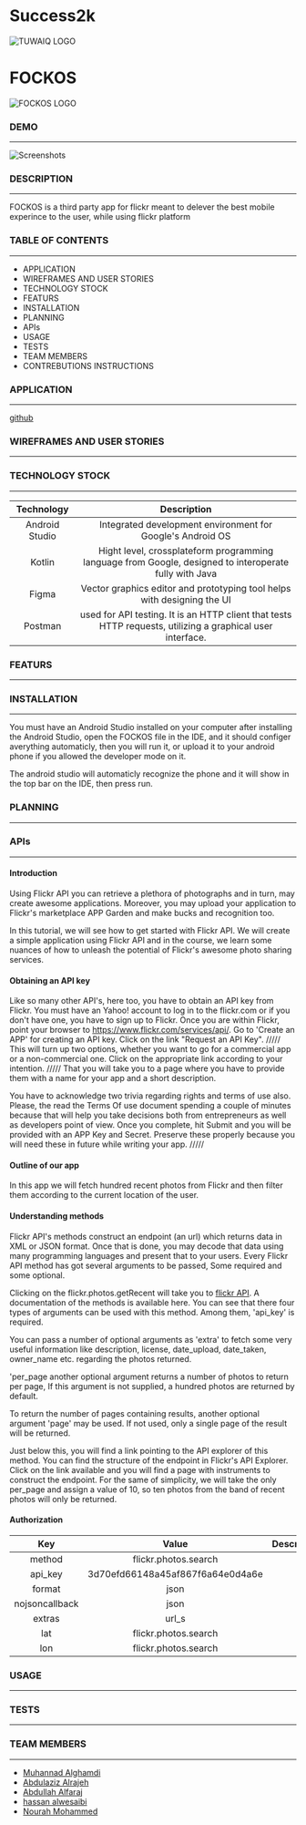 # Success2k
![TUWAIQ LOGO](https://camo.githubusercontent.com/37ca472e2afb74974a0314d89af8f470422a79582bed0d188f9927777230195d/68747470733a2f2f6c61756e63682e73612f6173736574732f696d616765732f6c6f676f732f7475776169712d61636164656d792d6c6f676f2e737667)
# FOCKOS
![FOCKOS LOGO]()

### DEMO
---
![Screenshots]()
### DESCRIPTION
---

FOCKOS is a third party app for flickr meant to delever the best mobile experince to the user, while using flickr platform

### TABLE OF CONTENTS
---
* APPLICATION
* WIREFRAMES AND USER STORIES
* TECHNOLOGY STOCK 
* FEATURS
* INSTALLATION 
* PLANNING
* APIs
* USAGE
* TESTS
* TEAM MEMBERS
* CONTREBUTIONS INSTRUCTIONS

### APPLICATION
---
[github](https://github.com/Muhannad-Mughram-Alghamdi/Success2k/tree/main)
### WIREFRAMES AND USER STORIES
---

### TECHNOLOGY STOCK 
---
|Technology        |Description                                                                                            |
|:---:             |:---:                                                                                                  |
| Android Studio   |Integrated development environment for Google's Android OS                                             |
| Kotlin           |Hight level, crossplateform programming language from Google,  designed to interoperate fully with Java|
| Figma            |Vector graphics editor and prototyping tool helps with designing the UI                                |
| Postman          |used for API testing. It is an HTTP client that tests HTTP requests, utilizing a graphical user interface.|

### FEATURS
---

### INSTALLATION
---
You must have an Android Studio installed on your computer
after installing the Android Studio, open the FOCKOS file in the IDE, and it should configer averything automaticly,
then you will run it, or upload it to your android phone if you allowed the developer mode on it.

The android studio will automaticly recognize the phone and it will show in the top bar on the IDE, then press run.

### PLANNING
---

### APIs
---
#### Introduction

Using Flickr API you can retrieve a plethora of photographs and in turn, may create awesome applications. Moreover, you may upload your application to Flickr's marketplace APP Garden and make bucks and recognition too.

In this tutorial, we will see how to get started with Flickr API. We will create a simple application using Flickr API and in the course, we learn some nuances of how to unleash the potential of Flickr's awesome photo sharing services.

#### Obtaining an API key

Like so many other API's, here too, you have to obtain an API key from Flickr. You must have an Yahoo! account to log in to the flickr.com or if you don't have one, you have to sign up to Flickr. Once you are within Flickr, point your browser to https://www.flickr.com/services/api/. Go to 'Create an APP' for creating an API key. Click on the link "Request an API Key".
/////
This will turn up two options, whether you want to go for a commercial app or a non-commercial one. Click on the appropriate link according to your intention.
/////
That you will take you to a page where you have to provide them with a name for your app and a short description.

You have to acknowledge two trivia regarding rights and terms of use also. Please, the read the Terms Of use document spending a couple of minutes because that will help you take decisions both from entrepreneurs as well as developers point of view. Once you complete, hit Submit and you will be provided with an APP Key and Secret. Preserve these properly because you will need these in future while writing your app.
/////
#### Outline of our app

In this app we will fetch hundred recent photos from Flickr and then filter them according to the current location of the user. 

#### Understanding methods

Flickr API's methods construct an endpoint (an url) which returns data in XML or JSON format. Once that is done, you may decode that data using many programming languages and present that to your users. Every Flickr API method has got several arguments to be passed, Some required and some optional.

Clicking on the flickr.photos.getRecent will take you to [flickr API](https://www.flickr.com/services/api/flickr.photos.getRecent.html). A documentation of the methods is available here. You can see that there four types of arguments can be used with this method. Among them, 'api_key' is required.

You can pass a number of optional arguments as 'extra' to fetch some very useful information like description, license, date_upload, date_taken, owner_name etc. regarding the photos returned.

'per_page another optional argument returns a number of photos to return per page, If this argument is not supplied, a hundred photos are returned by default.

To return the number of pages containing results, another optional argument 'page' may be used. If not used, only a single page of the result will be returned.

Just below this, you will find a link pointing to the API explorer of this method. You can find the structure of the endpoint in Flickr's API Explorer. Click on the link available and you will find a page with instruments to construct the endpoint. For the same of simplicity, we will take the only per_page and assign a value of 10, so ten photos from the band of recent photos will only be returned.

#### Authorization

|Key               | Value                                | Description |
|:---:             |:---:                                 |:---:        |
|  method          |   flickr.photos.search               |             |
|  api_key         |   3d70efd66148a45af867f6a64e0d4a6e   |             |
|  format          |   json                               |             |
|  nojsoncallback  |   json                               |             |
|  extras          |   url_s                              |             |
|  lat             |   flickr.photos.search               |             |
|  lon             |   flickr.photos.search               |             |

### USAGE
---

### TESTS
---

### TEAM MEMBERS
---
- [Muhannad Alghamdi](https://github.com/Muhannad-Mughram-Alghamdi)
- [Abdulaziz Alrajeh](https://github.com/AbdulazizAlrajeh)
- [Abdullah Alfaraj](https://github.com/alfa7158)
- [hassan alwesaibi](https://github.com/hassan1alwesaibi)
- [Nourah Mohammed](https://github.com/Nourah1000)

